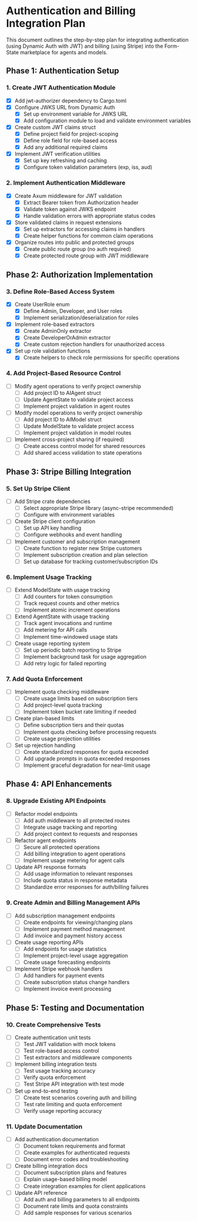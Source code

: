 # Authentication and Billing Integration Plan

This document outlines the step-by-step plan for integrating authentication (using Dynamic Auth with JWT) and billing (using Stripe) into the Form-State marketplace for agents and models.

## Phase 1: Authentication Setup

### 1. Create JWT Authentication Module
- [x] Add jwt-authorizer dependency to Cargo.toml
- [x] Configure JWKS URL from Dynamic Auth
  - [x] Set up environment variable for JWKS URL
  - [x] Add configuration module to load and validate environment variables
- [x] Create custom JWT claims struct
  - [x] Define project field for project-scoping
  - [x] Define role field for role-based access
  - [x] Add any additional required claims
- [x] Implement JWT verification utilities
  - [x] Set up key refreshing and caching
  - [x] Configure token validation parameters (exp, iss, aud)

### 2. Implement Authentication Middleware
- [x] Create Axum middleware for JWT validation
  - [x] Extract Bearer token from Authorization header
  - [x] Validate token against JWKS endpoint
  - [x] Handle validation errors with appropriate status codes
- [x] Store validated claims in request extensions
  - [x] Set up extractors for accessing claims in handlers
  - [x] Create helper functions for common claim operations
- [x] Organize routes into public and protected groups
  - [x] Create public route group (no auth required)
  - [x] Create protected route group with JWT middleware

## Phase 2: Authorization Implementation

### 3. Define Role-Based Access System
- [x] Create UserRole enum
  - [x] Define Admin, Developer, and User roles
  - [x] Implement serialization/deserialization for roles
- [x] Implement role-based extractors
  - [x] Create AdminOnly extractor
  - [x] Create DeveloperOrAdmin extractor
  - [x] Create custom rejection handlers for unauthorized access
- [x] Set up role validation functions
  - [x] Create helpers to check role permissions for specific operations

### 4. Add Project-Based Resource Control
- [ ] Modify agent operations to verify project ownership
  - [ ] Add project ID to AIAgent struct
  - [ ] Update AgentState to validate project access
  - [ ] Implement project validation in agent routes
- [ ] Modify model operations to verify project ownership
  - [ ] Add project ID to AIModel struct
  - [ ] Update ModelState to validate project access
  - [ ] Implement project validation in model routes
- [ ] Implement cross-project sharing (if required)
  - [ ] Create access control model for shared resources
  - [ ] Add shared access validation to state operations

## Phase 3: Stripe Billing Integration

### 5. Set Up Stripe Client
- [ ] Add Stripe crate dependencies
  - [ ] Select appropriate Stripe library (async-stripe recommended)
  - [ ] Configure with environment variables
- [ ] Create Stripe client configuration
  - [ ] Set up API key handling
  - [ ] Configure webhooks and event handling
- [ ] Implement customer and subscription management
  - [ ] Create function to register new Stripe customers
  - [ ] Implement subscription creation and plan selection
  - [ ] Set up database for tracking customer/subscription IDs

### 6. Implement Usage Tracking
- [ ] Extend ModelState with usage tracking
  - [ ] Add counters for token consumption
  - [ ] Track request counts and other metrics
  - [ ] Implement atomic increment operations
- [ ] Extend AgentState with usage tracking
  - [ ] Track agent invocations and runtime
  - [ ] Add metering for API calls
  - [ ] Implement time-windowed usage stats
- [ ] Create usage reporting system
  - [ ] Set up periodic batch reporting to Stripe
  - [ ] Implement background task for usage aggregation
  - [ ] Add retry logic for failed reporting

### 7. Add Quota Enforcement
- [ ] Implement quota checking middleware
  - [ ] Create usage limits based on subscription tiers
  - [ ] Add project-level quota tracking
  - [ ] Implement token bucket rate limiting if needed
- [ ] Create plan-based limits
  - [ ] Define subscription tiers and their quotas
  - [ ] Implement quota checking before processing requests
  - [ ] Create usage projection utilities
- [ ] Set up rejection handling
  - [ ] Create standardized responses for quota exceeded
  - [ ] Add upgrade prompts in quota exceeded responses
  - [ ] Implement graceful degradation for near-limit usage

## Phase 4: API Enhancements

### 8. Upgrade Existing API Endpoints
- [ ] Refactor model endpoints
  - [ ] Add auth middleware to all protected routes
  - [ ] Integrate usage tracking and reporting
  - [ ] Add project context to requests and responses
- [ ] Refactor agent endpoints
  - [ ] Secure all protected operations
  - [ ] Add billing integration to agent operations
  - [ ] Implement usage metering for agent calls
- [ ] Update API response formats
  - [ ] Add usage information to relevant responses
  - [ ] Include quota status in response metadata
  - [ ] Standardize error responses for auth/billing failures

### 9. Create Admin and Billing Management APIs
- [ ] Add subscription management endpoints
  - [ ] Create endpoints for viewing/changing plans
  - [ ] Implement payment method management
  - [ ] Add invoice and payment history access
- [ ] Create usage reporting APIs
  - [ ] Add endpoints for usage statistics
  - [ ] Implement project-level usage aggregation
  - [ ] Create usage forecasting endpoints
- [ ] Implement Stripe webhook handlers
  - [ ] Add handlers for payment events
  - [ ] Create subscription status change handlers
  - [ ] Implement invoice event processing

## Phase 5: Testing and Documentation

### 10. Create Comprehensive Tests
- [ ] Create authentication unit tests
  - [ ] Test JWT validation with mock tokens
  - [ ] Test role-based access control
  - [ ] Test extractors and middleware components
- [ ] Implement billing integration tests
  - [ ] Test usage tracking accuracy
  - [ ] Verify quota enforcement
  - [ ] Test Stripe API integration with test mode
- [ ] Set up end-to-end testing
  - [ ] Create test scenarios covering auth and billing
  - [ ] Test rate limiting and quota enforcement
  - [ ] Verify usage reporting accuracy

### 11. Update Documentation
- [ ] Add authentication documentation
  - [ ] Document token requirements and format
  - [ ] Create examples for authenticated requests
  - [ ] Document error codes and troubleshooting
- [ ] Create billing integration docs
  - [ ] Document subscription plans and features
  - [ ] Explain usage-based billing model
  - [ ] Create integration examples for client applications
- [ ] Update API reference
  - [ ] Add auth and billing parameters to all endpoints
  - [ ] Document rate limits and quota constraints
  - [ ] Add sample responses for various scenarios 